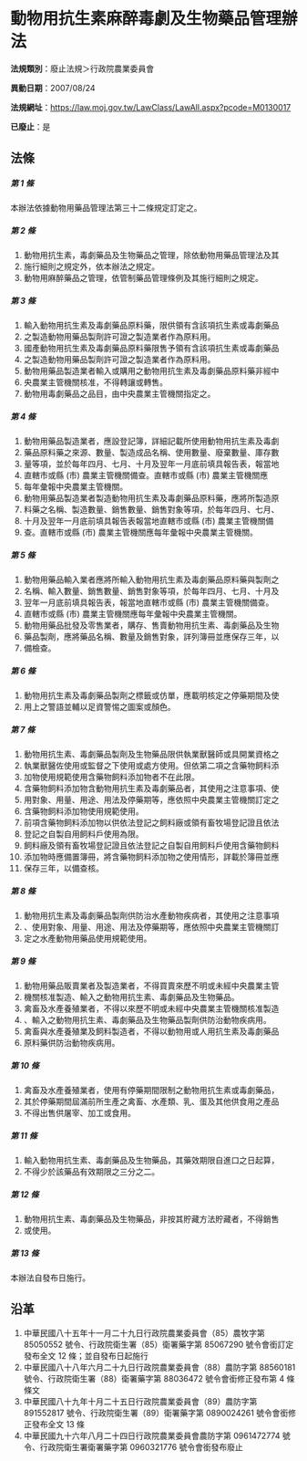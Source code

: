 # 動物用抗生素麻醉毒劇及生物藥品管理辦法

**法規類別**：廢止法規＞行政院農業委員會

**異動日期**：2007/08/24  

**法規網址**：https://law.moj.gov.tw/LawClass/LawAll.aspx?pcode=M0130017

**已廢止**：是



## 法條
##### 第 1 條
本辦法依據動物用藥品管理法第三十二條規定訂定之。

##### 第 2 條
1. 動物用抗生素，毒劇藥品及生物藥品之管理，除依動物用藥品管理法及其
1. 施行細則之規定外，依本辦法之規定。
1. 動物用麻醉藥品之管理，依管制藥品管理條例及其施行細則之規定。

##### 第 3 條
1. 輸入動物用抗生素及毒劇藥品原料藥，限供領有含該項抗生素或毒劇藥品
1. 之製造動物用藥品製劑許可證之製造業者作為原料用。
1. 國產動物用抗生素及毒劇藥品原料藥限售予領有含該項抗生素或毒劇藥品
1. 之製造動物用藥品製劑許可證之製造業者作為原料用。
1. 動物用藥品製造業者輸入或購用之動物用抗生素及毒劇藥品原料藥非經中
1. 央農業主管機關核准，不得轉讓或轉售。
1. 動物用毒劇藥品之品目，由中央農業主管機關指定之。

##### 第 4 條
1. 動物用藥品製造業者，應設登記簿，詳細記載所使用動物用抗生素及毒劇
1. 藥品原料藥之來源、數量、製造成品名稱、使用數量、廢棄數量、庫存數
1. 量等項，並於每年四月、七月、十月及翌年一月底前填具報告表，報當地
1. 直轄市或縣 (市) 農業主管機關備查。直轄市或縣 (市) 農業主管機關應
1. 每年彙報中央農業主管機關。
1. 動物用藥品製造業者製造動物用抗生素及毒劇藥品原料藥，應將所製造原
1. 料藥之名稱、製造數量、銷售數量、銷售對象等項，於每年四月、七月、
1. 十月及翌年一月底前填具報告表報當地直轄市或縣 (市) 農業主管機關備
1. 查。直轄市或縣 (市) 農業主管機關應每年彙報中央農業主管機關。

##### 第 5 條
1. 動物用藥品輸入業者應將所輸入動物用抗生素及毒劇藥品原料藥與製劑之
1. 名稱、輸入數量、銷售數量、銷售對象等項，於每年四月、七月、十月及
1. 翌年一月底前填具報告表，報當地直轄市或縣 (市) 農業主管機關備查。
1. 直轄市或縣 (市) 農業主管機關應每年彙報中央農業主管機關。
1. 動物用藥品批發及零售業者，購存、售賣動物用抗生素、毒劇藥品及生物
1. 藥品製劑，應將藥品名稱、數量及銷售對象，詳列簿冊並應保存三年，以
1. 備檢查。

##### 第 6 條
1. 動物用抗生素及毒劇藥品製劑之標籤或仿單，應載明核定之停藥期間及使
1. 用上之警語並輔以足資警惕之圖案或顏色。

##### 第 7 條
1. 動物用抗生素、毒劇藥品製劑及生物藥品限供執業獸醫師或具開業資格之
1. 執業獸醫佐使用或監督之下使用或處方使用。但依第二項之含藥物飼料添
1. 加物使用規範使用含藥物飼料添加物者不在此限。
1. 含藥物飼料添加物含動物用抗生素及毒劇藥品者，其使用之注意事項、使
1. 用對象、用量、用途、用法及停藥期等，應依照中央農業主管機關訂定之
1. 含藥物飼料添加物使用規範使用。
1. 前項含藥物飼料添加物以供依法登記之飼料廠或領有畜牧場登記證且依法
1. 登記之自製自用飼料戶使用為限。
1. 飼料廠及領有畜牧場登記證且依法登記之自製自用飼料戶使用含藥物飼料
1. 添加物時應備置簿冊，將含藥物飼料添加物之使用情形，詳載於簿冊並應
1. 保存三年，以備查核。

##### 第 8 條
1. 動物用抗生素及毒劇藥品製劑供防治水產動物疾病者，其使用之注意事項
1. 、使用對象、用量、用途、用法及停藥期等，應依照中央農業主管機關訂
1. 定之水產動物用藥品使用規範使用。

##### 第 9 條
1. 動物用藥品販賣業者及製造業者，不得買賣來歷不明或未經中央農業主管
1. 機關核准製造、輸入之動物用抗生素、毒劇藥品及生物藥品。
1. 禽畜及水產養殖業者，不得以來歷不明或未經中央農業主管機關核准製造
1. 、輸入之動物用抗生素、毒劇藥品及生物藥品製劑供防治動物疾病用。
1. 禽畜與水產養殖業及飼料製造者，不得以動物用或人用抗生素及毒劇藥品
1. 原料藥供防治動物疾病用。

##### 第 10 條
1. 禽畜及水產養殖業者，使用有停藥期間限制之動物用抗生素或毒劇藥品，
1. 其於停藥期間屆滿前所生產之禽畜、水產類、乳、蛋及其他供食用之產品
1. 不得出售供屠宰、加工或食用。

##### 第 11 條
1. 輸入動物用抗生素、毒劇藥品及生物藥品，其藥效期限自進口之日起算，
1. 不得少於該藥品有效期限之三分之二。

##### 第 12 條
1. 動物用抗生素、毒劇藥品及生物藥品，非按其貯藏方法貯藏者，不得銷售
1. 或使用。

##### 第 13 條
本辦法自發布日施行。

## 沿革
1. 中華民國八十五年十一月二十九日行政院農業委員會（85）農牧字第 85050552 號令、行政院衛生署（85）衛署藥字第 85067290 號令會銜訂定發布全文 12 條；並自發布日起施行
1. 中華民國八十八年六月二十九日行政院農業委員會（88）農防字第 88560181 號令、行政院衛生署（88）衛署藥字第 88036472 號令會銜修正發布第 4  條條文
1. 中華民國八十九年十月二十五日行政院農業委員會（89）農防字第 891552817  號令、行政院衛生署（89）衛署藥字第 0890024261 號令會銜修正發布全文 13 條
1. 中華民國九十六年八月二十四日行政院農業委員會農防字第 0961472774 號令、行政院衛生署衛署藥字第 0960321776 號令會銜發布廢止
